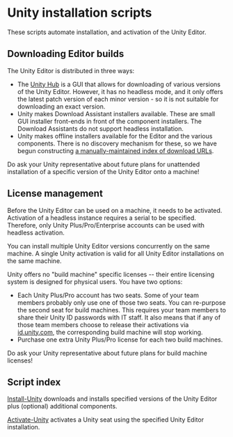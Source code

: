 # Unity installation scripts

These scripts automate installation, and activation of the Unity Editor.

## Downloading Editor builds

The Unity Editor is distributed in three ways:

- The [Unity Hub](https://docs.unity3d.com/Manual/GettingStartedUnityHub.html) is a GUI that allows for downloading of various versions of the Unity Editor. However, it has no headless mode, and it only offers the latest patch version of each minor version - so it is not suitable for downloading an exact version.
- Unity makes Download Assistant installers available. These are small GUI installer front-ends in front of the component installers. The Download Assistants do not support headless installation.
- Unity makes offline installers available for the Editor and the various components. There is no discovery mechanism for these, so we have begun constructing [a manually-maintained index of download URLs](https://falldamagestudio.github.io/UnityDownloadURLs/).

Do ask your Unity representative about future plans for unattended installation of a specific version of the Unity Editor onto a machine!

## License management

Before the Unity Editor can be used on a machine, it needs to be activated. Activation of a headless instance requires a serial to be specified. Therefore, only Unity Plus/Pro/Enterprise accounts can be used with headless activation.

You can install multiple Unity Editor versions concurrently on the same machine. A single Unity activation is valid for all Unity Editor installations on the same machine.

Unity offers no "build machine" specific licenses -- their entire licensing system is designed for physical users. You have two options:
- Each Unity Plus/Pro account has two seats. Some of your team members probably only use one of those two seats. You can re-purpose the second seat for build machines. This requires your team members to share their Unity ID passwords with IT staff. It also means that if any of those team members choose to release their activations via [id.unity.com](https://id.unity.com), the corresponding build machine will stop working.
- Purchase one extra Unity Plus/Pro license for each two build machines.

Do ask your Unity representative about future plans for build machine licenses!

## Script index

[Install-Unity](Install-Unity.ps1) downloads and installs specified versions of the Unity Editor plus (optional) additional components.

[Activate-Unity](Activate-Unity.ps1) activates a Unity seat using the specified Unity Editor installation.
